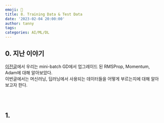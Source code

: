 ```yaml
---
emoji: 🔮
title: 8. Training Data & Test Data
date: '2023-02-04 20:00:00'
author: tanny
tags: 
categories: AI/ML/DL
---
```


## 0. 지난 이야기
[이전글](https://tannybrown.github.io/ai/8/)에서 우리는 mini-batch GD에서 업그레이드 된 RMSProp, Momentum, Adam에 대해 알아보았다.<br>
이번글에서는 머신러닝, 딥러닝에서 사용되는 데이터들을 어떻게 부르는지에 대해 알아보고자 한다.<br>

<br><br>

## 1.
